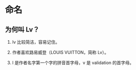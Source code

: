 # 命名

## 为何叫 Lv？

1. lv 比较简洁，容易记住。

2. 作者喜欢路易威登（LOUIS VUITTON，简称 Lv）。

3. l 是作者名字第一个字的拼音首字母，v 是 validation 的首字母。
